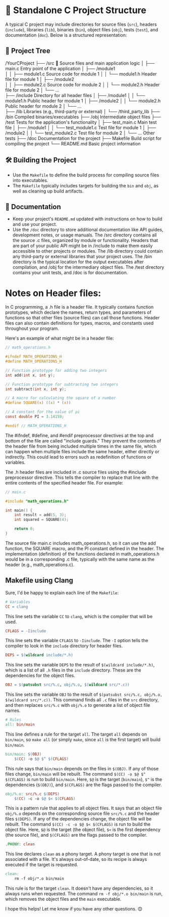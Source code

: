 # 📁 Standalone C Project Structure

A typical C project may include directories for source files (`src`), headers (`include`), libraries (`lib`), binaries (`bin`), object files (`obj`), tests (`test`), and documentation (`doc`). Below is a structured representation:

## 🌲 Project Tree

/YourCProject
├── /src 🧾                 Source files and main application logic
│ ├── main.c                Entry point of the application
│ ├── /module1               
│ │ ├── module1.c           Source code for module 1
│ │ └── module1.h           Header file for module 1
│ ├── /module2              
│ │ ├── module2.c           Source code for module 2
│ │ └── module2.h           Header file for module 2
│ └── ...                  
├── /include                Directory for all header files
│ ├── /module1
│ │ └── module1.h           Public header for module 1
│ ├── /module2
│ │ └── module2.h           Public header for module 2
│ └── ...                  
├── /lib  Libraries         (e.g., third-party or external)
│ └── /third_party_lib
├── /bin                    Compiled binaries/executables
├── /obj                    Intermediate object files
├── /test                   Tests for the application's functionality
│ ├── test_main.c           Main test file
│ ├── /module1
│ │ └── test_module1.c      Test file for module 1
│ ├── /module2
│ │ └── test_module2.c       Test file for module 2
│ └── ...  Other tests
├── /doc                    Documentation for the project
├── Makefile                Build script for compiling the project
└── README.md               Basic project information

## 🛠️ Building the Project
- Use the `Makefile` to define the build process for compiling source files into executables.
- The `Makefile` typically includes targets for building the `bin` and `obj`, as well as cleaning up build artifacts.

## 📝 Documentation
- Keep your project's `README.md` updated with instructions on how to build and use your project.
- Use the `/doc` directory to store additional documentation like API guides, development notes, or usage manuals.
The /src directory contains all the source .c files, organized by module or functionality. 
Headers that are part of your public API might be in /include to make them easily accessible to other projects or modules. The /lib directory could contain any third-party or external libraries that your project uses. The /bin directory is the typical location for the output executables after compilation, 
and /obj for the intermediary object files. The /test directory contains your unit tests, and /doc is for documentation.


# Notes on Header files:

In C programming, a .h file is a header file. It typically contains function prototypes, which declare the names, return types, and parameters of functions so that other files (source files) can call those functions. Header files can also contain definitions for types, macros, and constants used throughout your program.

Here's an example of what might be in a header file:

```c
// math_operations.h

#ifndef MATH_OPERATIONS_H
#define MATH_OPERATIONS_H

// Function prototype for adding two integers
int add(int x, int y);

// Function prototype for subtracting two integers
int subtract(int x, int y);

// A macro for calculating the square of a number
#define SQUARE(x) ((x) * (x))

// A constant for the value of pi
const double PI = 3.14159;

#endif // MATH_OPERATIONS_H
```
The #ifndef, #define, and #endif preprocessor directives at the top and bottom of the file are called "include guards." They prevent the contents of the header file from being included multiple times in the same file, which can happen when multiple files include the same header, either directly or indirectly. This could lead to errors such as redefinition of functions or variables.

The .h header files are included in .c source files using the #include preprocessor directive. This tells the compiler to replace that line with the entire contents of the specified header file. For example:

```c
// main.c

#include "math_operations.h"

int main() {
    int result = add(5, 3);
    int squared = SQUARE(4);

    return 0;
}
```
The source file main.c includes math_operations.h, so it can use the add function, the SQUARE macro, and the PI constant defined in the header. The implementation (definition) of the functions declared in math_operations.h would be in a corresponding .c file, typically with the same name as the header (e.g., math_operations.c).


## Makefile using Clang

Sure, I'd be happy to explain each line of the `Makefile`:

```makefile
# Variables
CC = clang
```
This line sets the variable `CC` to `clang`, which is the compiler that will be used.

```makefile
CFLAGS = -Iinclude
```
This line sets the variable `CFLAGS` to `-Iinclude`. The `-I` option tells the compiler to look in the `include` directory for header files.

```makefile
DEPS = $(wildcard include/*.h)
```
This line sets the variable `DEPS` to the result of `$(wildcard include/*.h)`, which is a list of all `.h` files in the `include` directory. These are the dependencies for the object files.

```makefile
OBJ = $(patsubst src/%.c, obj/%.o, $(wildcard src/*.c))
```
This line sets the variable `OBJ` to the result of `$(patsubst src/%.c, obj/%.o, $(wildcard src/*.c))`. This command finds all `.c` files in the `src` directory, and then replaces `src/%.c` with `obj/%.o` to generate a list of object file names.

```makefile
# Rules
all: bin/main
```
This line defines a rule for the target `all`. The target `all` depends on `bin/main`, so `make all` (or simply `make`, since `all` is the first target) will build `bin/main`.

```makefile
bin/main: $(OBJ)
	$(CC) -o $@ $^ $(CFLAGS)
```
This rule says that `bin/main` depends on the files in `$(OBJ)`. If any of those files change, `bin/main` will be rebuilt. The command `$(CC) -o $@ $^ $(CFLAGS)` is run to build `bin/main`. Here, `$@` is the target (`bin/main`), `$^` is the dependencies (`$(OBJ)`), and `$(CFLAGS)` are the flags passed to the compiler.

```makefile
obj/%.o: src/%.c $(DEPS)
	$(CC) -c -o $@ $< $(CFLAGS)
```
This is a pattern rule that applies to all object files. It says that an object file `obj/%.o` depends on the corresponding source file `src/%.c` and the header files `$(DEPS)`. If any of the dependencies change, the object file will be rebuilt. The command `$(CC) -c -o $@ $< $(CFLAGS)` is run to build the object file. Here, `$@` is the target (the object file), `$<` is the first dependency (the source file), and `$(CFLAGS)` are the flags passed to the compiler.

```makefile
.PHONY: clean
```
This line declares `clean` as a phony target. A phony target is one that is not associated with a file. It's always out-of-date, so its recipe is always executed if the target is requested.

```makefile
clean:
	rm -f obj/*.o bin/main
```
This rule is for the target `clean`. It doesn't have any dependencies, so it always runs when requested. The command `rm -f obj/*.o bin/main` is run, which removes the object files and the `main` executable.

I hope this helps! Let me know if you have any other questions. 😊